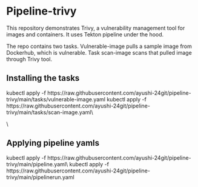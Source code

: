 
<h1>
Pipeline-trivy

</h1>
This repository demonstrates Trivy, a vulnerability management tool for images and containers. It uses Tekton pipeline under the hood.

The repo contains two tasks. Vulnerable-image pulls a sample image from Dockerhub, which is vulnerable. Task scan-image scans that pulled image through Trivy tool.


<h2>Installing the tasks</h2>
kubectl apply -f https://raw.githubusercontent.com/ayushi-24git/pipeline-trivy/main/tasks/vulnerable-image.yaml <br\>
kubectl apply -f https://raw.githubusercontent.com/ayushi-24git/pipeline-trivy/main/tasks/scan-image.yaml\

\\

<h2>Applying pipeline yamls</h2>
kubectl apply -f https://raw.githubusercontent.com/ayushi-24git/pipeline-trivy/main/pipeline.yaml\
kubectl apply -f https://raw.githubusercontent.com/ayushi-24git/pipeline-trivy/main/pipelinerun.yaml
